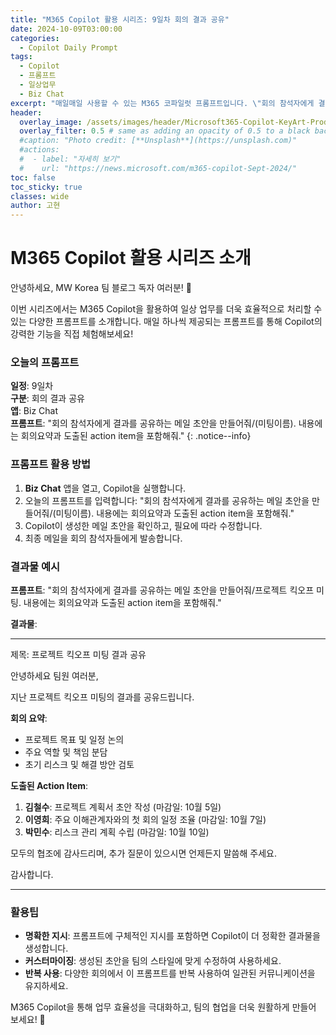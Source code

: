 ```yaml
---
title: "M365 Copilot 활용 시리즈: 9일차 회의 결과 공유"
date: 2024-10-09T03:00:00
categories:
  - Copilot Daily Prompt
tags:
  - Copilot
  - 프롬프트
  - 일상업무
  - Biz Chat
excerpt: "매일매일 사용할 수 있는 M365 코파일럿 프롬프트입니다. \"회의 참석자에게 결과를 공유하는 메일 초안을 만들어줘/(미팅이름). 내용에는 회의요약과 도출된 action item을 포함해줘.\""
header:
  overlay_image: /assets/images/header/Microsoft365-Copilot-KeyArt-Productivity-6K-01.png
  overlay_filter: 0.5 # same as adding an opacity of 0.5 to a black background
  #caption: "Photo credit: [**Unsplash**](https://unsplash.com)"
  #actions:
  #  - label: "자세히 보기"
  #    url: "https://news.microsoft.com/m365-copilot-Sept-2024/"
toc: false
toc_sticky: true
classes: wide
author: 고현
---
```


# M365 Copilot 활용 시리즈 소개

안녕하세요, MW Korea 팀 블로그 독자 여러분! 🎉

이번 시리즈에서는 M365 Copilot을 활용하여 일상 업무를 더욱 효율적으로 처리할 수 있는 다양한 프롬프트를 소개합니다. 매일 하나씩 제공되는 프롬프트를 통해 Copilot의 강력한 기능을 직접 체험해보세요!

### 오늘의 프롬프트

**일정**: 9일차  
**구분**: 회의 결과 공유  
**앱**: Biz Chat  
**프롬프트**: "회의 참석자에게 결과를 공유하는 메일 초안을 만들어줘/(미팅이름). 내용에는 회의요약과 도출된 action item을 포함해줘."
{: .notice--info}

### 프롬프트 활용 방법

1. **Biz Chat** 앱을 열고, Copilot을 실행합니다.
2. 오늘의 프롬프트를 입력합니다: "회의 참석자에게 결과를 공유하는 메일 초안을 만들어줘/(미팅이름). 내용에는 회의요약과 도출된 action item을 포함해줘."
3. Copilot이 생성한 메일 초안을 확인하고, 필요에 따라 수정합니다.
4. 최종 메일을 회의 참석자들에게 발송합니다.

### 결과물 예시

**프롬프트**: "회의 참석자에게 결과를 공유하는 메일 초안을 만들어줘/프로젝트 킥오프 미팅. 내용에는 회의요약과 도출된 action item을 포함해줘."

**결과물**:

---

제목: 프로젝트 킥오프 미팅 결과 공유

안녕하세요 팀원 여러분,

지난 프로젝트 킥오프 미팅의 결과를 공유드립니다.

**회의 요약**:
- 프로젝트 목표 및 일정 논의
- 주요 역할 및 책임 분담
- 초기 리스크 및 해결 방안 검토

**도출된 Action Item**:
1. **김철수**: 프로젝트 계획서 초안 작성 (마감일: 10월 5일)
2. **이영희**: 주요 이해관계자와의 첫 회의 일정 조율 (마감일: 10월 7일)
3. **박민수**: 리스크 관리 계획 수립 (마감일: 10월 10일)

모두의 협조에 감사드리며, 추가 질문이 있으시면 언제든지 말씀해 주세요.

감사합니다.

---

### 활용팁

- **명확한 지시**: 프롬프트에 구체적인 지시를 포함하면 Copilot이 더 정확한 결과물을 생성합니다.
- **커스터마이징**: 생성된 초안을 팀의 스타일에 맞게 수정하여 사용하세요.
- **반복 사용**: 다양한 회의에서 이 프롬프트를 반복 사용하여 일관된 커뮤니케이션을 유지하세요.

M365 Copilot을 통해 업무 효율성을 극대화하고, 팀의 협업을 더욱 원활하게 만들어 보세요! 🚀
